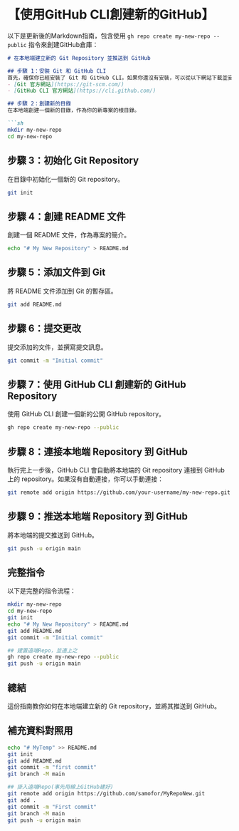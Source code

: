 
# 【使用GitHub CLI創建新的GitHub】



以下是更新後的Markdown指南，包含使用 `gh repo create my-new-repo --public` 指令來創建GitHub倉庫：

```markdown
# 在本地端建立新的 Git Repository 並推送到 GitHub

## 步驟 1：安裝 Git 和 GitHub CLI
首先，確保你已經安裝了 Git 和 GitHub CLI。如果你還沒有安裝，可以從以下網站下載並安裝：
- [Git 官方網站](https://git-scm.com/)
- [GitHub CLI 官方網站](https://cli.github.com/)

## 步驟 2：創建新的目錄
在本地端創建一個新的目錄，作為你的新專案的根目錄。

```sh
mkdir my-new-repo
cd my-new-repo
```

## 步驟 3：初始化 Git Repository
在目錄中初始化一個新的 Git repository。

```sh
git init
```

## 步驟 4：創建 README 文件
創建一個 README 文件，作為專案的簡介。

```sh
echo "# My New Repository" > README.md
```

## 步驟 5：添加文件到 Git
將 README 文件添加到 Git 的暫存區。

```sh
git add README.md
```

## 步驟 6：提交更改
提交添加的文件，並撰寫提交訊息。

```sh
git commit -m "Initial commit"
```

## 步驟 7：使用 GitHub CLI 創建新的 GitHub Repository
使用 GitHub CLI 創建一個新的公開 GitHub repository。

```sh
gh repo create my-new-repo --public
```

## 步驟 8：連接本地端 Repository 到 GitHub
執行完上一步後，GitHub CLI 會自動將本地端的 Git repository 連接到 GitHub 上的 repository。如果沒有自動連接，你可以手動連接：

```sh
git remote add origin https://github.com/your-username/my-new-repo.git
```

## 步驟 9：推送本地端 Repository 到 GitHub
將本地端的提交推送到 GitHub。

```sh
git push -u origin main
```

## 完整指令
以下是完整的指令流程：

```sh
mkdir my-new-repo
cd my-new-repo
git init
echo "# My New Repository" > README.md
git add README.md
git commit -m "Initial commit"

## 建置遠端Repo，並連上之
gh repo create my-new-repo --public
git push -u origin main
```

## 總結
這份指南教你如何在本地端建立新的 Git repository，並將其推送到 GitHub。


## 補充資料對照用

```sh
echo "# MyTemp" >> README.md
git init
git add README.md
git commit -m "first commit"
git branch -M main

## 掛入遠端Repo(事先用線上GitHub建好)
git remote add origin https://github.com/samofor/MyRepoNew.git
git add .
git commit -m "First commit" 
git branch -M main
git push -u origin main
```